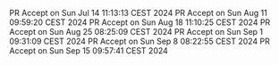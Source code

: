 PR Accept on Sun Jul 14 11:13:13 CEST 2024
PR Accept on Sun Aug 11 09:59:20 CEST 2024
PR Accept on Sun Aug 18 11:10:25 CEST 2024
PR Accept on Sun Aug 25 08:25:09 CEST 2024
PR Accept on Sun Sep  1 09:31:09 CEST 2024
PR Accept on Sun Sep  8 08:22:55 CEST 2024
PR Accept on Sun Sep 15 09:57:41 CEST 2024
